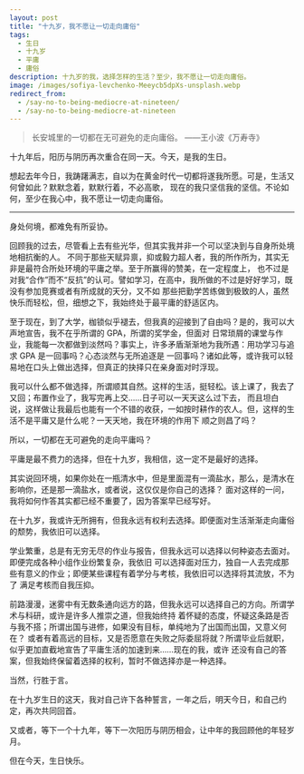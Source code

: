 ```yaml
---
layout: post
title: "十九岁，我不愿让一切走向庸俗"
tags:
  - 生日
  - 十九岁
  - 平庸
  - 庸俗
description: 十九岁的我，选择怎样的生活？至少，我不愿让一切走向庸俗。
image: /images/sofiya-levchenko-Meeycb5dpXs-unsplash.webp
redirect_from:
  - /say-no-to-being-mediocre-at-nineteen/
  - /say-no-to-being-mediocre-at-nineteen
---
```


> 长安城里的一切都在无可避免的走向庸俗。 ——王小波《万寿寺》

十九年后，阳历与阴历再次重合在同一天。今天，是我的生日。

想起去年今日，我踌躇满志，自以为在黄金时代一切都将遂我所愿。可是，生活又何曾如此？默默念着，默默行着，不必高歌，
现在的我只坚信我的坚信。不论如何，至少在我心中，我不愿让一切走向庸俗。

---

身处何境，都难免有所妥协。

回顾我的过去，尽管看上去有些光华，但其实我并非一个可以坚决到与自身所处境地相抗衡的人。
不同于那些天赋异禀，抑或毅力超人者，我的所作所为，其实无非是最符合所处环境的平庸之举。至于所赢得的赞美，在一定程度上，
也不过是对我“合作”而不“反抗”的认可。譬如学习，在高中，我所做的不过是好好学习，既没有参加竞赛或者有所成就的天分，又不如
那些把勤学苦练做到极致的人，虽然快乐而轻松，但，细想之下，我始终处于最平庸的舒适区内。

至于现在，到了大学，枷锁似乎褪去，但我真的迎接到了自由吗？是的，我可以大声地宣告，我不在乎所谓的 GPA，所谓的奖学金，但面对
日常琐屑的课堂与作业，我能每一次都做到淡然吗？事实上，许多矛盾渐渐地为我所遇：用功学习与追求 GPA 是一回事吗？心态淡然与无所追逐是
一回事吗？诸如此等，或许我可以轻易地在口头上做出选择，但真正的抉择只在亲身面对时浮现。

我可以什么都不做选择，所谓顺其自然。这样的生活，挺轻松。该上课了，我去了又回；布置作业了，我写完再上交……日子可以一天天这么过下去，
而且坦白说，这样做让我最后也能有一个不错的收获，一如按时耕作的农人。但，这样的生活不是平庸又是什么呢？一天天地，我在环境的作用下
顺之则昌了吗？

所以，一切都在无可避免的走向平庸吗？

平庸是最不费力的选择，但在十九岁，我相信，这一定不是最好的选择。

其实说回环境，如果你处在一瓶清水中，但是里面混有一滴盐水，那么，是清水在影响你，还是那一滴盐水，或者说，这仅仅是你自己的选择？
面对这样的一问，我将如何作答其实都已经不重要了，因为答案早已经写好。

在十九岁，我或许无所拥有，但我永远有权利去选择。即便面对生活渐渐走向庸俗的颓势，我依旧可以选择。

学业繁重，总是有无穷无尽的作业与报告，但我永远可以选择以何种姿态去面对。即便完成各种小组作业纷繁复杂，我依旧
可以选择面对压力，独自一人去完成那些有意义的作业；即便某些课程有着学分与考核，我依旧可以选择将其流放，不为了
满足考核而自我压抑。

前路漫漫，迷雾中有无数条通向远方的路，但我永远可以选择自己的方向。所谓学术与科研，或许是许多人推崇之道，但我始终持
着怀疑的态度，怀疑这条路是否与我不搭；所谓出国与进修，如果没有目标，单纯地为了出国而出国，又意义何在？
或者有着高远的目标，又是否愿意在失败之际委屈将就？所谓毕业后就职，似乎更加直截地宣告了平庸生活的加速到来……现在的我，或许
还没有自己的答案，但我始终保留着选择的权利，暂时不做选择亦是一种选择。

当然，行胜于言。

在十九岁生日的这天，我对自己许下各种誓言，一年之后，明天今日，和自己约定，再次共同回首。

又或者，等下一个十九年，等下一次阳历与阴历相会，让中年的我回顾他的年轻岁月。

但在今天，生日快乐。
